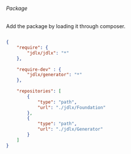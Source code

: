 ###### Package

Add the package by loading it through composer.

```json

{
    "require": {
        "jdlx/jdlx": "*"
    },
    
    "require-dev" : {
        "jdlx/generator": "*"
    },
    
    "repositories": [
        {
            "type": "path",
            "url": "./jdlx/Foundation"
        },
        {
            "type": "path",
            "url": "./jdlx/Generator"
        }
    ]
}
```

